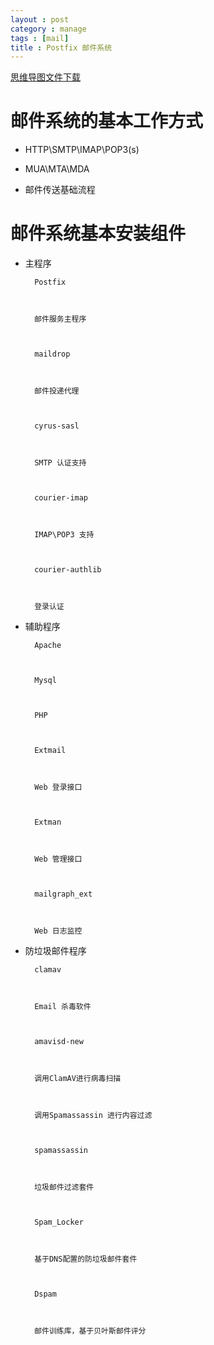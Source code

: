 ```yaml
---
layout : post
category : manage
tags : [mail]
title : Postfix 邮件系统
---
```

[思维导图文件下载](#)
# 邮件系统的基本工作方式

- HTTP\SMTP\IMAP\POP3(s)

- MUA\MTA\MDA

- 邮件传送基础流程

# 邮件系统基本安装组件

- 主程序

        Postfix

        邮件服务主程序

        maildrop

        邮件投递代理

        cyrus-sasl

        SMTP 认证支持

        courier-imap

        IMAP\POP3 支持

        courier-authlib

        登录认证

- 辅助程序

        Apache

        Mysql

        PHP

        Extmail

        Web 登录接口

        Extman

        Web 管理接口

        mailgraph_ext

        Web 日志监控

- 防垃圾邮件程序

        clamav

        Email 杀毒软件

        amavisd-new

        调用ClamAV进行病毒扫描

        调用Spamassassin 进行内容过滤

        spamassassin

        垃圾邮件过滤套件

        Spam_Locker

        基于DNS配置的防垃圾邮件套件

        Dspam

        邮件训练库，基于贝叶斯邮件评分